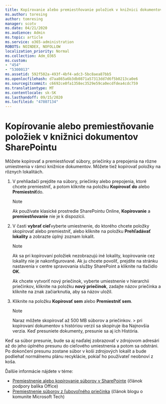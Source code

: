 ```yaml
---
title: Kopírovanie alebo premiestňovanie položiek v knižnici dokumentov SharePointu
ms.author: toresing
author: tomresing
manager: scotv
ms.date: 04/21/2020
ms.audience: Admin
ms.topic: article
ms.service: o365-administration
ROBOTS: NOINDEX, NOFOLLOW
localization_priority: Normal
ms.collection: Adm_O365
ms.custom:
- "454"
- "5300013"
ms.assetid: 592f502a-493f-4bf4-adc3-5bc8aea87bb5
ms.openlocfilehash: d7aa865a6b3db0871a57313dd7d6f5b0213ca0e6
ms.sourcegitcommit: c6692ce0fa1358ec3529e59ca0ecdfdea4cdc759
ms.translationtype: MT
ms.contentlocale: sk-SK
ms.lasthandoff: 09/15/2020
ms.locfileid: "47807134"
---
```

# <a name="copy-or-move-items-in-a-sharepoint-document-library"></a>Kopírovanie alebo premiestňovanie položiek v knižnici dokumentov SharePointu

Môžete kopírovať a premiestňovať súbory, priečinky a prepojenia na rôzne umiestnenia v rámci knižnice dokumentov. Môžete tiež kopírovať položky na rôznych lokalitách. 
  
1. V prehliadači prejdite na súbory, priečinky alebo prepojenia, ktoré chcete premiestniť, a potom kliknite na položku **Kopírovať do** alebo **Premiestniť**do.

    > [!NOTE]
    > Ak používate klasické prostredie SharePointu Online, **Kopírovanie** a **premiestňovanie** nie je k dispozícii.
  
2. V časti **vybrať cieľ**vyberte umiestnenie, do ktorého chcete položky skopírovať alebo premiestniť, alebo kliknite na položku **Prehľadávať lokality** a zobrazte úplný zoznam lokalít.

    > [!NOTE]
    > Ak sa pri kopírovaní položiek nezobrazujú iné lokality, kopírovanie cez lokality nie je nakonfigurované. Ak ju chcete povoliť, prejdite na stránku nastavenia v centre spravovania služby SharePoint a kliknite na tlačidlo **OK**.
  
    Ak chcete vytvoriť nový priečinok, vyberte umiestnenie v hierarchii priečinkov, kliknite na položku **nový priečinok**, zadajte názov priečinka a kliknite na znak začiarknutia, aby sa názov uložil.

3. Kliknite na položku **Kopírovať sem** alebo **Premiestniť sem**.

    > [!NOTE]
    > Naraz môžete skopírovať až 500 MB súborov a priečinkov. > pri kopírovaní dokumentov s históriou verzií sa skopíruje iba Najnovšia verzia. Keď presuniete dokumenty, presunie sa aj ich História.
  
 Keď sa súbor presunie, bude sa aj naďalej zobrazovať v zdrojovom adresári až do jeho úplného presunu do cieľového umiestnenia a potom sa odstráni. Po dokončení presunu zostane súbor v koši zdrojových lokalít a bude podliehať normálnemu plánu recyklácie, pokiaľ ho používateľ neobnoví z koša.

Ďalšie informácie nájdete v téme:

 - [Premiestnenie alebo kopírovanie súborov v SharePointe](https://support.office.com/article/move-or-copy-files-in-sharepoint-00e2f483-4df3-46be-a861-1f5f0c1a87bc) (článok podpory balíka Office)
 - [Premiestnenie súborov z ľubovoľného priečinka](https://techcommunity.microsoft.com/t5/Microsoft-SharePoint-Blog/Now-move-files-anywhere-in-Office-365-SharePoint-and-OneDrive/ba-p/146973) (článok blogu o komunite Microsoft Tech)  
